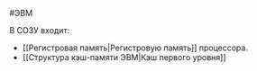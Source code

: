 #ЭВМ 

В СОЗУ входит:
- [[Регистровая память|Регистровую память]] процессора.
- [[Структура кэш-памяти ЭВМ|Кэш первого уровня]]